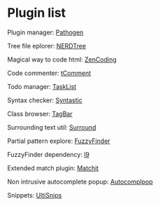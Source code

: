 # Plugin list

Plugin manager: [Pathogen](https://github.com/tpope/vim-pathogen)

Tree file eplorer: [NERDTree](https://github.com/scrooloose/nerdtree)

Magical way to code html: [ZenCoding](https://github.com/mattn/zencoding-vim)

Code commenter: [tComment](https://github.com/tomtom/tcomment_vim)

Todo manager: [TaskList](http://juan.boxfi.com/vim-plugins/#tasklist)

Syntax checker: [Syntastic](https://github.com/scrooloose/syntastic)

Class browser: [TagBar](http://majutsushi.github.com/tagbar/)

Surrounding text util: [Surround](https://github.com/tpope/vim-surround)

Partial pattern explore: [FuzzyFinder](https://bitbucket.org/ns9tks/vim-fuzzyfinder/)

FuzzyFinder dependency: [l9](https://bitbucket.org/ns9tks/vim-l9/)

Extended match plugin: [Matchit](http://www.vim.org/scripts/script.php?script_id=39)

Non intrusive autocomplete popup: [Autocomplpop](https://bitbucket.org/ns9tks/vim-autocomplpop/)

Snippets: [UltiSnips](https://github.com/SirVer/ultisnips)

